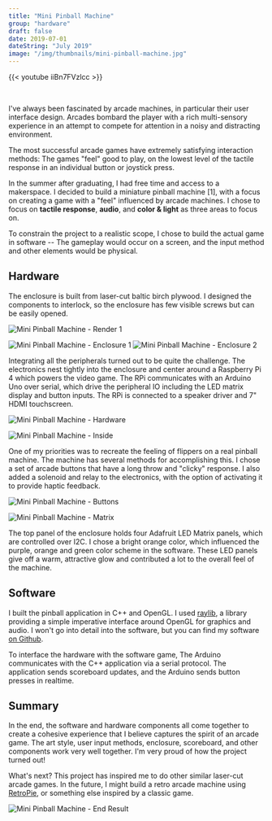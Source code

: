 ```yaml
---
title: "Mini Pinball Machine"
group: "hardware"
draft: false
date: 2019-07-01
dateString: "July 2019"
image: "/img/thumbnails/mini-pinball-machine.jpg"
---
```


{{< youtube iiBn7FVzlcc >}}

<br />

I've always been fascinated by arcade machines, in particular their user interface design. 
Arcades bombard the player with a rich multi-sensory experience in an attempt to compete for attention in a noisy and distracting environment. 

The most successful arcade games have extremely satisfying interaction methods: The games "feel" good to play, on the lowest level of the tactile response in an individual button or joystick press.

In the summer after graduating, I had free time and access to a makerspace. I decided to build a miniature pinball machine [1], with a focus on creating a game with a "feel" influenced by arcade machines. I chose to focus on **tactile response**, **audio**, and **color & light** as three areas to focus on.

To constrain the project to a realistic scope, I chose to build the actual game in software -- The gameplay would occur on a screen, and the input method and other elements would be physical. 

## Hardware

The enclosure is built from laser-cut baltic birch plywood. I designed the components to interlock,
so the enclosure has few visible screws but can be easily opened.

![Mini Pinball Machine - Render 1](/img/mini-pinball-machine/render2.png)

![Mini Pinball Machine - Enclosure 1](/img/mini-pinball-machine/IMG_4053.JPG)
![Mini Pinball Machine - Enclosure 2](/img/mini-pinball-machine/IMG_4050.JPG)

Integrating all the peripherals turned out to be quite the challenge. The electronics nest tightly into the enclosure and center around a Raspberry Pi 4 which powers the video game. The RPi communicates with an Arduino Uno over serial, which drive the peripheral IO including the LED matrix display and button inputs. The RPi is connected to a speaker driver and 7" HDMI touchscreen.

![Mini Pinball Machine - Hardware](/img/mini-pinball-machine/architecture.png)

![Mini Pinball Machine - Inside](/img/mini-pinball-machine/IMG_0315.JPG)

One of my priorities was to recreate the feeling of flippers on a real pinball machine. The machine has several methods for accomplishing this. I chose a set of arcade buttons that have a long throw and "clicky" response. I also added a solenoid and relay to the electronics, with the option of activating it to provide haptic feedback. 

![Mini Pinball Machine - Buttons](/img/mini-pinball-machine/buttons.png)

![Mini Pinball Machine - Matrix](/img/mini-pinball-machine/matrix.png)

The top panel of the enclosure holds four Adafruit LED Matrix panels, which are controlled over I2C.
I chose a bright orange color, which influenced the purple, orange and green color scheme in the software. These LED panels give off a warm, attractive glow and contributed a lot to the overall feel of the machine.

## Software
I built the pinball application in C++ and OpenGL. I used [raylib](https://www.raylib.com/), a library providing a simple imperative interface around OpenGL for graphics and audio. I won't go into detail into the software, but you can find my software [on Github](https://github.com/chrisdalke/mini-pinball-machine).

To interface the hardware with the software game, The Arduino communicates with the C++ application via a serial protocol. The application sends scoreboard updates, and the Arduino sends button presses in realtime.

## Summary

In the end, the software and hardware components all come together to create a cohesive experience that I believe captures the spirit of an arcade game. The art style, user input methods, enclosure, scoreboard, and other components work very well together. I'm very proud of how the project turned out!

What's next? This project has inspired me to do other similar laser-cut arcade games. In the future, I might build a retro arcade machine using [RetroPie](https://retropie.org.uk/), or something else inspired by a classic game.

![Mini Pinball Machine - End Result](/img/mini-pinball-machine/screen.png)
